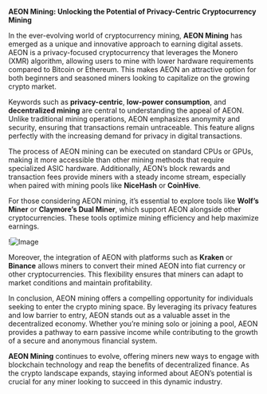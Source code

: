 **AEON Mining: Unlocking the Potential of Privacy-Centric Cryptocurrency Mining**

In the ever-evolving world of cryptocurrency mining, **AEON Mining** has emerged as a unique and innovative approach to earning digital assets. AEON is a privacy-focused cryptocurrency that leverages the Monero (XMR) algorithm, allowing users to mine with lower hardware requirements compared to Bitcoin or Ethereum. This makes AEON an attractive option for both beginners and seasoned miners looking to capitalize on the growing crypto market.

Keywords such as **privacy-centric**, **low-power consumption**, and **decentralized mining** are central to understanding the appeal of AEON. Unlike traditional mining operations, AEON emphasizes anonymity and security, ensuring that transactions remain untraceable. This feature aligns perfectly with the increasing demand for privacy in digital transactions.

The process of AEON mining can be executed on standard CPUs or GPUs, making it more accessible than other mining methods that require specialized ASIC hardware. Additionally, AEON’s block rewards and transaction fees provide miners with a steady income stream, especially when paired with mining pools like **NiceHash** or **CoinHive**.

For those considering AEON mining, it’s essential to explore tools like **Wolf’s Miner** or **Claymore’s Dual Miner**, which support AEON alongside other cryptocurrencies. These tools optimize mining efficiency and help maximize earnings.

!![Image](https://github.com/user-attachments/assets/590b50a7-4459-4e76-8a31-559aed223621)

Moreover, the integration of AEON with platforms such as **Kraken** or **Binance** allows miners to convert their mined AEON into fiat currency or other cryptocurrencies. This flexibility ensures that miners can adapt to market conditions and maintain profitability.

In conclusion, AEON mining offers a compelling opportunity for individuals seeking to enter the crypto mining space. By leveraging its privacy features and low barrier to entry, AEON stands out as a valuable asset in the decentralized economy. Whether you’re mining solo or joining a pool, AEON provides a pathway to earn passive income while contributing to the growth of a secure and anonymous financial system.

**AEON Mining** continues to evolve, offering miners new ways to engage with blockchain technology and reap the benefits of decentralized finance. As the crypto landscape expands, staying informed about AEON’s potential is crucial for any miner looking to succeed in this dynamic industry.
